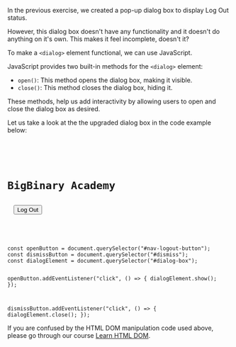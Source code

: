 In the previous exercise,
we created a pop-up dialog
box to display Log Out
status.

However, this dialog box
doesn't have any functionality
and it doesn't do anything on
it's own.
This makes it feel
incomplete, doesn't it?

To make a `<dialog>` element
functional,
we can use JavaScript.

JavaScript provides two
built-in methods for the
`<dialog>` element:
- `open()`: This method opens
  the dialog box,
  making it visible.
- `close()`: This method closes
  the dialog box, hiding it.

These methods, help us add
interactivity by allowing
users to open and close
the dialog box as desired.

Let us take a look at the
the upgraded dialog box in
the code example below:

<codeblock language="javascript" type="lesson">
<code>
<panel language="html">
<div class="nav">
  <h1>BigBinary Academy</h1>
  <button id="nav-logout-button">Log Out</button>
  <dialog id="dialog-box">
    <p>You have been successfully logged out.</p>
    <button id="dismiss">Dismiss</button>
  </dialog>
</div>
</panel>
<panel language="css" hidden="true">
.nav {
  display: flex;
  justify-content: space-around;
  background-color: blue;
  color: white;
}
#nav-logout-button {
  margin: 5px;
  background-color: green;
  color: white;
  border: none;
  height: 35px;
  margin: 20px;
  border-radius: 5px;
}
#dialog-box {
  position: absolute;
  width: 50%;
  margin: auto;
  text-align: center;
  border: 1px solid blue;
}
#dismiss {
  background-color: red;
  color: white;
  border: none;
  margin: 5px auto;
  padding: 5px;
  border-radius: 5px;
}
</panel>
<panel language="javascript">
const openButton = document.querySelector("#nav-logout-button");
const dismissButton = document.querySelector("#dismiss");
const dialogElement = document.querySelector("#dialog-box");

openButton.addEventListener("click", () => {
  dialogElement.show();
});

dismissButton.addEventListener("click", () => {
  dialogElement.close();
});
</panel>
</code>
</codeblock>

If you are confused by the
HTML DOM manipulation code
used above, please go through
our course [Learn HTML DOM](https://courses.bigbinaryacademy.com/learn-htmldom/).
